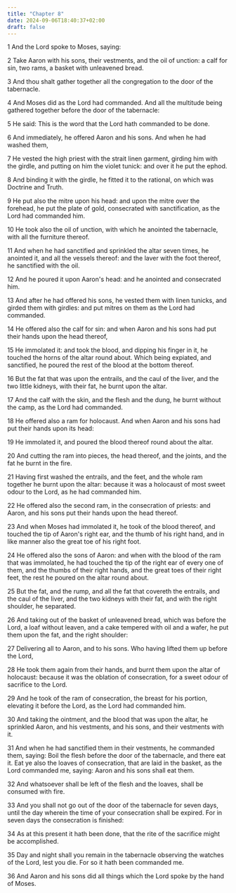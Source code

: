 ```yaml
---
title: "Chapter 8"
date: 2024-09-06T18:40:37+02:00
draft: false
---
```




1 And the Lord spoke to Moses, saying:

2 Take Aaron with his sons, their vestments, and the oil of unction: a calf for sin, two rams, a basket with unleavened bread.

3 And thou shalt gather together all the congregation to the door of the tabernacle.

4 And Moses did as the Lord had commanded. And all the multitude being gathered together before the door of the tabernacle:

5 He said: This is the word that the Lord hath commanded to be done.

6 And immediately, he offered Aaron and his sons. And when he had washed them,

7 He vested the high priest with the strait linen garment, girding him with the girdle, and putting on him the violet tunick: and over it he put the ephod.

8 And binding it with the girdle, he fitted it to the rational, on which was Doctrine and Truth.

9 He put also the mitre upon his head: and upon the mitre over the forehead, he put the plate of gold, consecrated with sanctification, as the Lord had commanded him.

10 He took also the oil of unction, with which he anointed the tabernacle, with all the furniture thereof.

11 And when he had sanctified and sprinkled the altar seven times, he anointed it, and all the vessels thereof: and the laver with the foot thereof, he sanctified with the oil.

12 And he poured it upon Aaron's head: and he anointed and consecrated him.

13 And after he had offered his sons, he vested them with linen tunicks, and girded them with girdles: and put mitres on them as the Lord had commanded.

14 He offered also the calf for sin: and when Aaron and his sons had put their hands upon the head thereof,

15 He immolated it: and took the blood, and dipping his finger in it, he touched the horns of the altar round about. Which being expiated, and sanctified, he poured the rest of the blood at the bottom thereof.

16 But the fat that was upon the entrails, and the caul of the liver, and the two little kidneys, with their fat, he burnt upon the altar.

17 And the calf with the skin, and the flesh and the dung, he burnt without the camp, as the Lord had commanded.

18 He offered also a ram for holocaust. And when Aaron and his sons had put their hands upon its head:

19 He immolated it, and poured the blood thereof round about the altar.

20 And cutting the ram into pieces, the head thereof, and the joints, and the fat he burnt in the fire.

21 Having first washed the entrails, and the feet, and the whole ram together he burnt upon the altar: because it was a holocaust of most sweet odour to the Lord, as he had commanded him.

22 He offered also the second ram, in the consecration of priests: and Aaron, and his sons put their hands upon the head thereof.

23 And when Moses had immolated it, he took of the blood thereof, and touched the tip of Aaron's right ear, and the thumb of his right hand, and in like manner also the great toe of his right foot.

24 He offered also the sons of Aaron: and when with the blood of the ram that was immolated, he had touched the tip of the right ear of every one of them, and the thumbs of their right hands, and the great toes of their right feet, the rest he poured on the altar round about.

25 But the fat, and the rump, and all the fat that covereth the entrails, and the caul of the liver, and the two kidneys with their fat, and with the right shoulder, he separated.

26 And taking out of the basket of unleavened bread, which was before the Lord, a loaf without leaven, and a cake tempered with oil and a wafer, he put them upon the fat, and the right shoulder:

27 Delivering all to Aaron, and to his sons. Who having lifted them up before the Lord,

28 He took them again from their hands, and burnt them upon the altar of holocaust: because it was the oblation of consecration, for a sweet odour of sacrifice to the Lord.

29 And he took of the ram of consecration, the breast for his portion, elevating it before the Lord, as the Lord had commanded him.

30 And taking the ointment, and the blood that was upon the altar, he sprinkled Aaron, and his vestments, and his sons, and their vestments with it.

31 And when he had sanctified them in their vestments, he commanded them, saying: Boil the flesh before the door of the tabernacle, and there eat it. Eat ye also the loaves of consecration, that are laid in the basket, as the Lord commanded me, saying: Aaron and his sons shall eat them.

32 And whatsoever shall be left of the flesh and the loaves, shall be consumed with fire.

33 And you shall not go out of the door of the tabernacle for seven days, until the day wherein the time of your consecration shall be expired. For in seven days the consecration is finished:

34 As at this present it hath been done, that the rite of the sacrifice might be accomplished.

35 Day and night shall you remain in the tabernacle observing the watches of the Lord, lest you die. For so it hath been commanded me.

36 And Aaron and his sons did all things which the Lord spoke by the hand of Moses.

